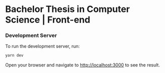 # Bachelor Thesis in Computer Science | Front-end

### Development Server

To run the development server, run:

```bash
yarn dev
```

Open your browser and navigate to [http://localhost:3000](http://localhost:3000) to see the result.
